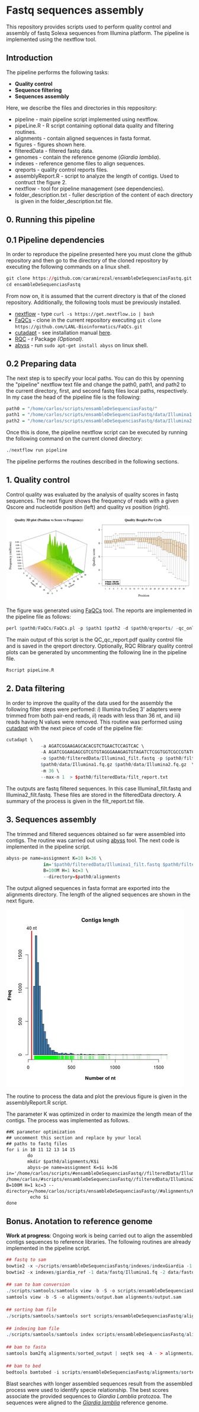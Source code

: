 # Fastq sequences assembly

This repository provides scripts used to perform quality control and 
assembly of fastq Solexa sequences from Illumina platform. The 
pipeline is implemented using the nextflow tool.

## Introduction

The pipeline performs the following tasks:

* **Quality control**
* **Sequence filtering**
* **Sequences assembly**

Here, we describe the files and directories in this reppository:

* pipeline - main pipeline script implemented using nextflow.
* pipeLine.R - R script containing optional data quality and filtering
routines.
* alignments - contain aligned sequences in fasta format.
* figures - figures shown here.
* filteredData - filtered fastq data. 
* genomes - contain the reference genome (*Giardia lamblia*).
* indexes - reference genome files to align sequences.
* qreports - quality control reports files.
* assemblyReport.R - script to analyze the length of contigs. Used to 
contruct the figure 2.
* nextflow - tool for pipeline management (see dependencies).
* folder_description.txt - fuller description of the content of each directory is given in the
folder_description.txt file.



## 0. Running this pipeline

## 0.1 Pipeline dependencies

In order to reproduce the pipeline presented here you must clone the github repository and then go to the directory of the cloned repository by executing 
the following commands on a linux shell. 

```r
git clone https://github.com/caramirezal/ensambleDeSequenciasFastq.git
cd ensambleDeSequenciasFastq
``` 

From now on, it is assumed that the current directory is that of the
cloned repository. Additionally, the following tools must be previously installed. 

* [nextflow](https://www.nextflow.io/) - type 
`curl -s https://get.nextflow.io | bash ` 
* [FaQCs](https://github.com/LANL-Bioinformatics/FaQCs) - clone
in the current repository executing `git clone https://github.com/LANL-Bioinformatics/FaQCs.git`
* [cutadapt](http://cutadapt.readthedocs.io/en/stable/index.html) -
see installation manual [here](http://cutadapt.readthedocs.io/en/stable/installation.html).
* [RQC](https://bioconductor.org/packages/devel/bioc/vignettes/Rqc/inst/doc/Rqc.html) - r Package *(Optional)*.
* [abyss](https://github.com/bcgsc/abyss) -  run `sudo apt-get install abyss` on linux shell.


## 0.2 Preparing data
 
The next step is to specify your local paths. You can do this
by openning the "pipeline" nextflow text file and change the path0,
path1, and path2 to the current directory, first, and second fastq
files local paths, respectively. In my case the head of the pipeline file
is the following:

```r
path0 = "/home/carlos/scripts/ensambleDeSequenciasFastq/"
path1 = "/home/carlos/scripts/ensambleDeSequenciasFastq/data/Illumina1.fq.gz"
path2 = "/home/carlos/scripts/ensambleDeSequenciasFastq/data/Illumina2.fq.gz"
```

Once this is done, the pipeline nextflow script can be executed by running
the following command on the current cloned directory:

```r
./nextflow run pipeline
```

The pipeline performs the routines described in the following 
sections.


## 1. Quality control 

Control quality was evaluated by the analysis of quality scores in
fastq sequences. The next figure shows the frequency of reads with
a given Qscore and nucleotide position (left) and quality *vs* position
(right). 

![](figures/qcontrol.jpg)

The figure was generated using
[FaQCs](https://github.com/LANL-Bioinformatics/FaQCs) tool. The reports are
implemented in the pipeline file as follows: 

```r
perl $path0/FaQCs/FaQCs.pl -p $path1 $path2 -d $path0/qreports/ -qc_only
```

The main output of this script is the QC_qc_report.pdf quality control 
file and is saved in the qreport directory. Optionally, RQC Rlibrary
quality control plots can be generated by uncommenting the 
following line in the pipeline file.

```r
Rscript pipeLine.R
```


## 2. Data filtering

In order to improve the quality of the data used for the assembly the following 
filter steps were perfomed: *i*) Illumina truSeq 3' adapters were trimmed 
from both pair-end reads, *ii*) reads with less than 36 nt, and iii) reads
having N values were removed. This routine was performed using [cutadapt](http://cutadapt.readthedocs.io/en/stable/index.html) with the next piece of 
code of the pipeline file:

```r
cutadapt \
             -a AGATCGGAAGAGCACACGTCTGAACTCCAGTCAC \
             -A AGATCGGAAGAGCGTCGTGTAGGGAAAGAGTGTAGATCTCGGTGGTCGCCGTATCATT \
             -o $path0/filteredData/Illumina1_filt.fastq -p $path0/filteredData/Illumina2_filt.fastq  \
             $path0/data/Illumina1.fq.gz $path0/data/Illumina2.fq.gz  \
             -m 36 \
             --max-n 1  > $path0/filteredData/filt_report.txt
```

The outputs are fastq filtered sequences. In this case Illumina1_filt.fastq and Illumina2_filt.fastq. These files are stored in the filteredData directory. A summary of the process is given in the filt_report.txt file.


## 3. Sequences assembly

The trimmed and filtered sequences obtained so far were assembled
into contigs. The routine was carried out using [abyss](https://github.com/bcgsc/abyss) tool. The next code is implemented in the pipeline script.

```r
abyss-pe name=assignment K=10 k=36 \
              in='$path0/filteredData/Illumina1_filt.fastq $path0/filteredData/Illumina2_filt.fastq' \
              B=100M H=1 kc=3 \
              --directory=$path0/alignments
```
 
The output aligned sequences in fasta format are exported into the
alignments directory. The length of the aligned sequences are shown in the next figure.

![](figures/lengthReads.jpg)

The routine to process the data and plot the previous figure is 
given in the assemblyReport.R script. 

The parameter K was optimized in order to maximize the length mean of the
contigs. The process was implemented as follows.

```
##K parameter optimization
## uncomment this section and replace by your local
## paths to fastq files
for i in 10 11 12 13 14 15
        do
        mkdir $path0/alignments/K$i
        abyss-pe name=assignment K=$i k=36 in='/home/carlos/scripts/#ensambleDeSequenciasFastq//filteredData/Illumina1_filt.fastq /home/carlos/#scripts/ensambleDeSequenciasFastq//filteredData/Illumina2_filt.fastq' B=100M H=1 kc=3 --directory=/home/carlos/scripts/ensambleDeSequenciasFastq//#alignments/K$i
         echo $i
done
```


## Bonus. Anotation to reference genome

**Work at progress**: Ongoing work is being carried out to align the
assembled contigs sequences to reference libraries. The following 
routines are already implemented in the pipeline script.

```r
## fastq to sam
bowtie2 -x ~/scripts/ensambleDeSequenciasFastq/indexes/indexGiardia -1 data/fastq/Illumina1.fq -2 data/fastq/Illumina2.fq -S alignments/output.sam
bowtie2 -x indexes/giardia_ref -1 data/fastq/Illumina1.fq -2 data/fastq/Illumina2.fq -S alignments/output.sam
  
## sam to bam conversion
./scripts/samtools/samtools view -b -S -o scripts/ensambleDeSequenciasFastq/alignments/output.bam scripts/ensambleDeSequenciasFastq/alignments/output.sam
samtools view -b -S -o alignments/output.bam alignments/output.sam
  
## sorting bam file
./scripts/samtools/samtools sort scripts/ensambleDeSequenciasFastq/alignments/output.bam -o scripts/ensambleDeSequenciasFastq/alignments/sorted_output
  
## indexing bam file
./scripts/samtools/samtools index scripts/ensambleDeSequenciasFastq/alignments/sorted_output.bam
  
## bam to fasta
samtools bam2fq alignments/sorted_output | seqtk seq -A - > alignments/output.fq
 
## bam to bed
bedtools bamtobed -i scripts/ensambleDeSequenciasFastq/alignments/sorted_output.bam | head -3
```

Blast searches with longer assembled sequences result from
the assembled process were used to identify specie relationship.
The best scores associate the provided sequences to *Giardia Lamblia*
protozoa.
The sequences were aligned to the [*Giardia lamblia*](https://www.ncbi.nlm.nih.gov/genome/genomes/26?) reference genome. 

